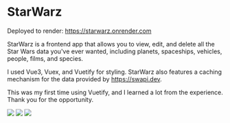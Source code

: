 # StarWarz

Deployed to render: https://starwarz.onrender.com

StarWarz is a frontend app that allows you to view, edit, and delete all the Star Wars data you've ever wanted, including planets, spaceships, vehicles, people, films, and species.

I used Vue3, Vuex, and Vuetify for styling. StarWarz also features a caching mechanism for the data provided by https://swapi.dev.

This was my first time using Vuetify, and I learned a lot from the experience. Thank you for the opportunity.


<img src="https://res.cloudinary.com/oshra/image/upload/v1679943344/liquidity-1_aomd5l.png"/>


<img src="https://res.cloudinary.com/oshra/image/upload/v1679943448/liquidity-2_lzjwot.png"/>


<img src="https://res.cloudinary.com/oshra/image/upload/v1679943449/liquidity-3_g3n8lb.png"/>
